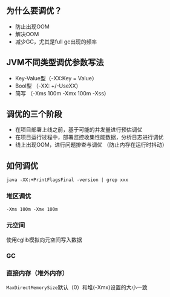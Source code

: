 ## 为什么要调优？
- 防止出现OOM
- 解决OOM
- 减少GC，尤其是full gc出现的频率


## JVM不同类型调优参数写法
- Key-Value型（-XX:Key = Value）
- Bool型 （-XX: +/-UseXX）
- 简写 （-Xms 100m  -Xmx 100m -Xss）


## 调优的三个阶段
- 在项目部署上线之前，基于可能的并发量进行预估调优
- 在项目运行过程中，部署监控收集性能数据，分析日志进行调优
- 线上出现OOM，进行问题排查与调优
（防止内存在运行时抖动）


## 如何调优
`java -XX:+PrintFlagsFinal -version | grep xxx`

### 堆区调优
`-Xms 100m -Xmx 100m`

### 元空间
使用cglib模拟向元空间写入数据

### GC

### 直接内存（堆外内存） 
`MaxDirectMemorySize`默认（0）和堆(-Xmx)设置的大小一致

